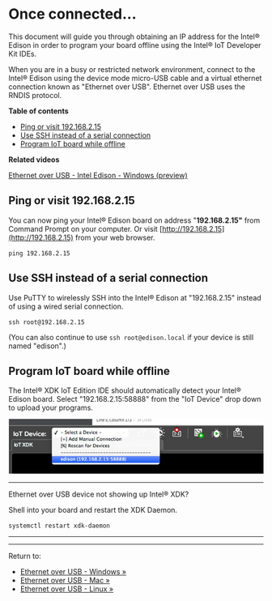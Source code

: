# Once connected...

This document will guide you through obtaining an IP address for the Intel® Edison in order to program your board offline using the Intel® IoT Developer Kit IDEs.

When you are in a busy or restricted network environment, connect to the Intel® Edison using the device mode micro-USB cable and a virtual ethernet connection known as "Ethernet over USB". Ethernet over USB uses the RNDIS protocol.

**Table of contents**

* [Ping or visit 192.168.2.15](#ping_or_visit_192168215)
* [Use SSH instead of a serial connection](#use-ssh-instead-of-a-serial-connection)
* [Program IoT board while offline](#program-iot-board-while-offline)

**Related videos**

[Ethernet over USB - Intel Edison - Windows (preview)]()


## Ping or visit 192.168.2.15

You can now ping your Intel® Edison board on address "**192.168.2.15"** from Command Prompt on your computer. Or visit [http://192.168.2.15](http://192.168.2.15) from your web browser.

```
ping 192.168.2.15
```

## Use SSH instead of a serial connection

Use PuTTY to wirelessly SSH into the Intel® Edison at "192.168.2.15" instead of using a wired serial connection. 

```
ssh root@192.168.2.15
```

(You can also continue to use `ssh root@edison.local` if your device is still named "edison".)

## Program IoT board while offline

The Intel® XDK IoT Edition IDE should automatically detect your Intel® Edison board. Select "192.168.2.15:58888" from the "IoT Device" drop down to upload your programs. 

![Select "192.168.2.15:58888" from the "IoT Device" drop down](images/xdk-select_dot_15.png)

---

Ethernet over USB device not showing up Intel® XDK?

Shell into your board and restart the XDK Daemon.

```
systemctl restart xdk-daemon
```

---

---

Return to:

* [Ethernet over USB - Windows »](windows.md)
* [Ethernet over USB - Mac »](mac.md)
* [Ethernet over USB - Linux »](linux.md)


